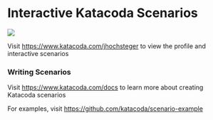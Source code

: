 # Interactive Katacoda Scenarios

[![](http://shields.katacoda.com/katacoda/jhochsteger/count.svg)](https://www.katacoda.com/jhochsteger "Get your profile on Katacoda.com")

Visit https://www.katacoda.com/jhochsteger to view the profile and interactive scenarios

### Writing Scenarios
Visit https://www.katacoda.com/docs to learn more about creating Katacoda scenarios

For examples, visit https://github.com/katacoda/scenario-example
